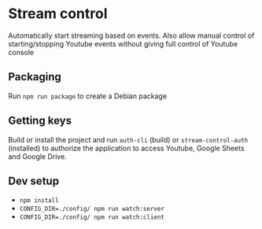Stream control
==============

Automatically start streaming based on events.  Also allow manual control of
starting/stopping Youtube events without giving full control of Youtube console

Packaging
---------

Run `npm run package` to create a Debian package

Getting keys
------------

Build or install the project and run `auth-cli` (build) or `stream-control-auth` (installed) to authorize
the application to access Youtube, Google Sheets and Google Drive.


Dev setup
---------

* `npm install`
* `CONFIG_DIR=./config/ npm run watch:server`
* `CONFIG_DIR=./config/ npm run watch:client`

